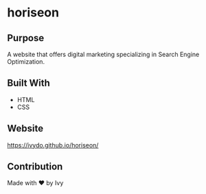 # horiseon

## Purpose

A website that offers digital marketing specializing in Search Engine Optimization.

## Built With

- HTML
- CSS

## Website

https://ivydo.github.io/horiseon/

## Contribution

Made with ❤️ by Ivy
